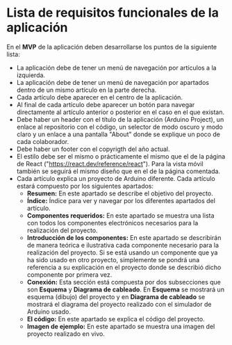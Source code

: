 # Lista de requisitos funcionales de la aplicación

En el **MVP** de la aplicación deben desarrollarse los puntos de la siguiente lista:

-   La aplicación debe de tener un menú de navegación por artículos a la izquierda.
-   La aplicación debe de tener un menú de navegación por apartados dentro de un mismo artículo en la parte derecha.
-   Cada artículo debe aparecer en el centro de la aplicación.
-   Al final de cada artículo debe aparecer un botón para navegar directamente al artículo anterior o posterior en el caso en el que existan.
-   Debe haber un header con el título de la aplicación (Arduino Project), un enlace al repositorio con el código, un selector de modo oscuro y modo claro y un enlace a una pantalla "About" donde se explique un poco de cada colaborador.
-   Debe haber un footer con el copyrigth del año actual.
-   El estilo debe ser el mismo o prácticamente el mismo que el de la página de React ("https://react.dev/reference/react"). Para la vista móvil también se seguirá el mismo diseño que en el de la página comentada.
-   Cada artículo explica un proyecto de Arduino diferente. Cada artículo estará compuesto por los siguientes apartados:
    -   **Resumen:** En este apartado se describe el objetivo del proyecto.
    -   **Índice:** Índice para ver y navegar por los diferentes apartados del artículo.
    -   **Componentes requeridos:** En este apartado se muestra una lista con todos los componentes electrónicos necesarios para la realización del proyecto.
    -   **Introducción de los componentes:** En este apartado se describirán de manera teórica e ilustrativa cada componente necesario para la realización del proyecto. Si se está usando un componente que ya ha sido usado en otro proyecto, simplemente se pondrá una referencia a su explicación en el proyecto donde se describió dicho componente por primera vez.
    -   **Conexión:** Esta sección está compuesta por dos subsecciones que son **Esquema** y **Diagrama de cableado**. En **Esquema** se mostrará un esquema (dibujo) del proyecto y en **Diagrama de cableado** se mostrará el diagrama del proyecto realizado con el simulador de Arduino usado.
    -   **El código:** En este apartado se explica el código del proyecto.
    -   **Imagen de ejemplo:** En este apartado se muestra una imagen del proyecto realizado en vivo.
